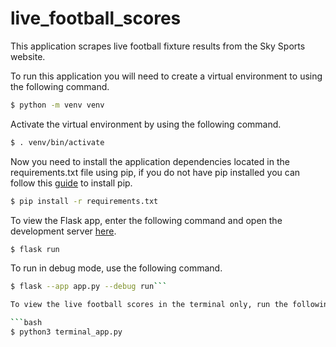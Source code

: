 # live_football_scores

This application scrapes live football fixture results from the Sky Sports website. 

To run this application you will need to create a virtual environment to using the following command.

```bash
$ python -m venv venv
```

Activate the virtual environment by using the following command.

```bash
$ . venv/bin/activate
```

Now you need to install the application dependencies located in the requirements.txt file using pip, if you do not have pip installed you can follow this [guide](https://pypi.org/project/pip/) to install pip.

```bash
$ pip install -r requirements.txt
```

To view the Flask app, enter the following command and open the development server [here](http://127.0.0.1:5000).

```bash
$ flask run
```

To run in debug mode, use the following command.

```bash 
$ flask --app app.py --debug run```

To view the live football scores in the terminal only, run the following command.

```bash
$ python3 terminal_app.py
```